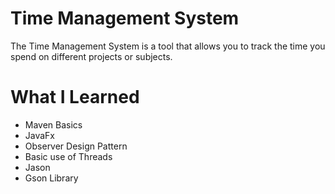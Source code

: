 # Time Management System
The Time Management System is a tool that allows you to track the time you spend on different projects or subjects.


# What I Learned

+ Maven Basics
+ JavaFx
+ Observer Design Pattern
+ Basic use of Threads
+ Jason
+ Gson Library
